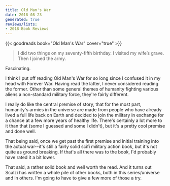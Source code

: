 ```yaml
---
title: Old Man's War
date: 2018-08-23
generated: true
reviews/lists:
- 2018 Book Reviews
---
```

{{< goodreads book="Old Man's War" cover="true" >}}

> I did two things on my seventy-fifth birthday. I visited my wife’s grave. Then I joined the army.

Fascinating.  

<!--more-->

I think I put off reading Old Man's War for so long since I confused it in my head with Forever War. Having read the latter, I never considered reading the former. Other than some general themes of humanity fighting various aliens a non-standard military force, they're fairly different.  

I really do like the central premise of story, that for the most part, humanity's armies in the universe are made from people who have already lived a full life back on Earth and decided to join the military in exchange for a chance at a few more years of healthy life. There's certainly a lot more to it than that (some I guessed and some I didn't), but it's a pretty cool premise and done well.  

That being said, once we get past the first premise and initial training into the actual war--it's still a fairly solid scifi military action book, but it's not quite as ground breaking. If that's all there was to the book, I'd probably have rated it a bit lower.  

That said, a rather solid book and well worth the read. And it turns out Scalzi has written a whole pile of other books, both in this series/universe and in others. I'm going to have to give a few more of those a try.


